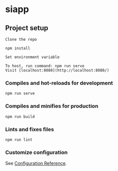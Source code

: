 # siapp

## Project setup
```
Clone the repo

npm install

Set environment variable

To host, run command: npm run serve
Visit [localhost:8080](http://localhost:8080/)
```

### Compiles and hot-reloads for development
```
npm run serve
```

### Compiles and minifies for production
```
npm run build
```

### Lints and fixes files
```
npm run lint
```

### Customize configuration
See [Configuration Reference](https://cli.vuejs.org/config/).
